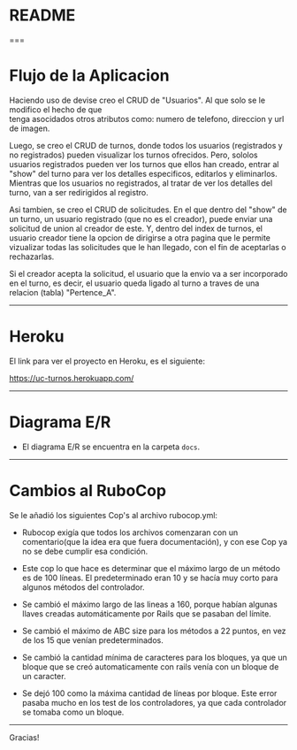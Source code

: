 # README
===

# Flujo de la Aplicacion

Haciendo uso de devise creo el CRUD de "Usuarios". Al que solo se le modifico el hecho de que  
tenga asocidados otros atributos como: numero de telefono, direccion y url de imagen.

Luego, se creo el CRUD de turnos, donde todos los usuarios (registrados y no registrados) pueden visualizar los turnos ofrecidos. 
Pero, sololos usuarios registrados pueden ver los turnos que ellos han creado, entrar al "show" del turno para ver los detalles 
especificos, editarlos y eliminarlos. Mientras que los usuarios no registrados, al tratar de ver los detalles del turno, van a ser 
redirigidos al registro.

Asi tambien, se creo el CRUD de solicitudes. En el que dentro del "show" de un turno, un usuario registrado (que no es el creador), 
puede enviar una solicitud de union al creador de este. Y, dentro del index de turnos, el usuario creador tiene la opcion de dirigirse
a otra pagina que le permite vizualizar todas las solicitudes que le han llegado, con el fin de aceptarlas o rechazarlas.

Si el creador acepta la solicitud, el usuario que la envio va a ser incorporado en el turno, es decir, el usuario queda
ligado al turno a traves de una relacion (tabla) "Pertence_A".

---

# Heroku

El link para ver el proyecto en Heroku, es el siguiente:

https://uc-turnos.herokuapp.com/  

---

# Diagrama E/R

* El diagrama E/R se encuentra en la carpeta `docs`.

---

# Cambios al RuboCop

Se le añadió los siguientes Cop's al archivo rubocop.yml:  

* Rubocop exigía que todos los archivos comenzaran con un comentario(que la idea era que fuera documentación),
y con ese Cop ya no se debe cumplir esa condición.  

* Este cop lo que hace es determinar que el máximo largo de un método es de 100 líneas. El predeterminado
eran 10 y se hacía muy corto para algunos métodos del controlador.  

* Se cambió el máximo largo de las lineas a 160, porque habían algunas llaves creadas automáticamente
por Rails que se pasaban del límite.

* Se cambió el máximo de ABC size para los métodos a 22 puntos, en vez de los 15 que venían predeterminados.

* Se cambió la cantidad mínima de caracteres para los bloques, ya que un bloque que se creó
automaticamente con rails venía con un bloque de un caracter.

* Se dejó 100 como la máxima cantidad de líneas por bloque. Este error pasaba mucho en los test de los controladores, ya que cada controlador se tomaba como un bloque.

---

Gracias!  